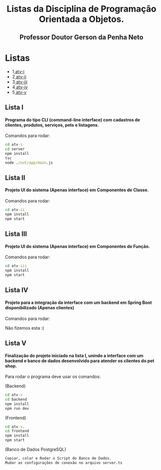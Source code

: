<div align="center">

# Listas da Disciplina de Programação Orientada a Objetos.

## Professor Doutor Gerson da Penha Neto

</div>

# Listas
* 1<a href="#1"> atv-i </a>
* 2<a href="#2"> atv-ii</a>
* 3<a href="#3"> atv-iii</a>
* 4<a href="#4"> atv-iv</a>
* 5<a href="#5"> atv-v</a>

<span id="1">

## Lista I

#### Programa do tipo CLI (command-line interface) com cadastros de clientes, produtos, serviços, pets e listagens.
Comandos para rodar:

```cmd
cd atv-i
cd server
npm install
tsc
node ./out/app/main.js
```

<span id="2">

## Lista II

#### Projeto UI do sistema (Apenas interface) em Componentes de Classe.
Comandos para rodar: 

```cmd
cd atv-ii
npm install
npm start
```

<span id="3">

## Lista III

#### Projeto UI do sistema (Apenas interface) em Componentes de Função.
Comandos para rodar: 

```cmd
cd atv-iii
npm install
npm start
```

<span id="4">

## Lista IV

#### Projeto para a integração da interface com um backend em Spring Boot disponibilizado (Apenas clientes)
Comandos para rodar: 

Não fizemos esta :( 

<span id="5">

## Lista V

#### Finalização do projeto iniciado na lista I, unindo a interface com um backend e banco de dados desenvolvido para atender os clientes do pet shop.
Para rodar o programa deve usar os comandos: 

(Backend)
```cmd
cd atv-v
cd backend
npm install
npm run dev
```

(Frontend)
```cmd
cd atv-v. 
cd frontend
npm install
npm start
```

(Banco de Dados PostgreSQL)
```cmd
Copiar, colar e Rodar o Script do Banco de Dados. 
Mudar as configurações de conexão no arquivo server.ts
```